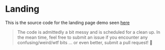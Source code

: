 # Landing

This is the source code for the landing page demo seen [here](https://craft.js.org/)

> The code is admittedly a bit messy and is scheduled for a clean up. In the mean time, feel free to submit an issue if you encounter any confusing/weird/wtf bits ... or even better, submit a pull request! :clap:
